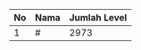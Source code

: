 | No | Nama            | Jumlah Level |
|----|-----------------|--------------|
| 1  | #    |    2973        |
